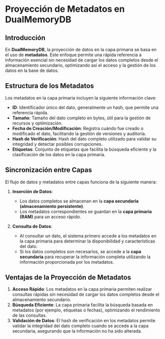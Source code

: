 # Proyección de Metadatos en DualMemoryDB

## Introducción

En **DualMemoryDB**, la proyección de datos en la capa primaria se basa en el uso de **metadatos**. Este enfoque permite una rápida referencia a información esencial sin necesidad de cargar los datos completos desde el almacenamiento secundario, optimizando así el acceso y la gestión de los datos en la base de datos.

## Estructura de los Metadatos

Los metadatos en la capa primaria incluyen la siguiente información clave:

- **ID**: Identificador único del dato, generalmente un hash, que permite una referencia rápida.
- **Tamaño**: Tamaño del dato completo en bytes, útil para la gestión de recursos y optimización.
- **Fecha de Creación/Modificación**: Registra cuándo fue creado o modificado el dato, facilitando la gestión de versiones y auditoría.
- **Hash de Verificación**: Hash del dato completo utilizado para validar su integridad y detectar posibles corrupciones.
- **Etiquetas**: Conjunto de etiquetas que facilita la búsqueda eficiente y la clasificación de los datos en la capa primaria.

## Sincronización entre Capas

El flujo de datos y metadatos entre capas funciona de la siguiente manera:

1. **Inserción de Datos**:
   - Los datos completos se almacenan en la **capa secundaria (almacenamiento persistente)**.
   - Los metadatos correspondientes se guardan en la **capa primaria (RAM)** para un acceso rápido.

2. **Consulta de Datos**:
   - Al consultar un dato, el sistema primero accede a los metadatos en la capa primaria para determinar la disponibilidad y características del dato.
   - Si los datos completos son necesarios, se accede a la **capa secundaria** para recuperar la información completa utilizando la información proporcionada por los metadatos.

## Ventajas de la Proyección de Metadatos

1. **Acceso Rápido**: Los metadatos en la capa primaria permiten realizar consultas rápidas sin necesidad de cargar los datos completos desde el almacenamiento secundario.
2. **Búsqueda Eficiente**: La capa primaria facilita la búsqueda basada en metadatos (por ejemplo, etiquetas o fechas), optimizando el rendimiento de las consultas.
3. **Validación de Datos**: El hash de verificación en los metadatos permite validar la integridad del dato completo cuando se accede a la capa secundaria, asegurando que la información no ha sido alterada.

